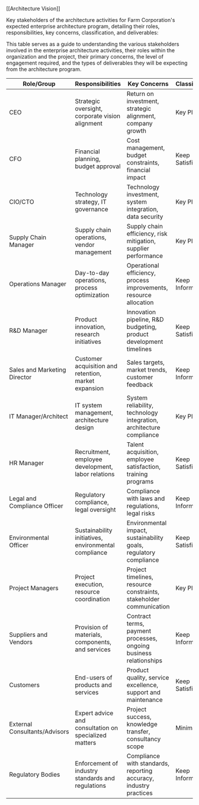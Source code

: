 [[Architecture Vision]]

Key stakeholders of the architecture activities for Farm Corporation's expected enterprise architecture program, detailing their roles, responsibilities, key concerns, classification, and deliverables:

This table serves as a guide to understanding the various stakeholders involved in the enterprise architecture activities, their roles within the organization and the project, their primary concerns, the level of engagement required, and the types of deliverables they will be expecting from the architecture program.

| Role/Group                    | Responsibilities                                      | Key Concerns                                                        | Classification | Deliverables                                                      |
| ----------------------------- | ----------------------------------------------------- | ------------------------------------------------------------------- | -------------- | ----------------------------------------------------------------- |
| CEO                           | Strategic oversight, corporate vision alignment       | Return on investment, strategic alignment, company growth           | Key Player     | Strategic direction, approval of major initiatives                |
| CFO                           | Financial planning, budget approval                   | Cost management, budget constraints, financial impact               | Keep Satisfied | Budget allocations, financial reporting                           |
| CIO/CTO                       | Technology strategy, IT governance                    | Technology investment, system integration, data security            | Key Player     | Technology roadmap, IT policy updates                             |
| Supply Chain Manager          | Supply chain operations, vendor management            | Supply chain efficiency, risk mitigation, supplier performance      | Key Player     | Supply chain performance reports, risk assessment results         |
| Operations Manager            | Day-to-day operations, process optimization           | Operational efficiency, process improvements, resource allocation   | Keep Informed  | Operational metrics, process documentation                        |
| R&D Manager                   | Product innovation, research initiatives              | Innovation pipeline, R&D budgeting, product development timelines   | Keep Satisfied | R&D project updates, innovation reports                           |
| Sales and Marketing Director  | Customer acquisition and retention, market expansion  | Sales targets, market trends, customer feedback                     | Keep Informed  | Sales forecasts, marketing campaign results                       |
| IT Manager/Architect          | IT system management, architecture design             | System reliability, technology integration, architecture compliance | Key Player     | IT architecture diagrams, compliance reports                      |
| HR Manager                    | Recruitment, employee development, labor relations    | Talent acquisition, employee satisfaction, training programs        | Keep Satisfied | Workforce planning strategies, training schedules                 |
| Legal and Compliance Officer  | Regulatory compliance, legal oversight                | Compliance with laws and regulations, legal risks                   | Keep Informed  | Compliance audit reports, legal advisories                        |
| Environmental Officer         | Sustainability initiatives, environmental compliance  | Environmental impact, sustainability goals, regulatory compliance   | Keep Satisfied | Sustainability reports, environmental impact assessments          |
| Project Managers              | Project execution, resource coordination              | Project timelines, resource constraints, stakeholder communication  | Key Player     | Project plans, status updates, risk logs                          |
| Suppliers and Vendors         | Provision of materials, components, and services      | Contract terms, payment processes, ongoing business relationships   | Keep Informed  | Supplier performance evaluations, service level agreements (SLAs) |
| Customers                     | End-users of products and services                    | Product quality, service excellence, support and maintenance        | Keep Satisfied | Customer satisfaction surveys, feedback forms                     |
| External Consultants/Advisors | Expert advice and consultation on specialized matters | Project success, knowledge transfer, consultancy scope              | Minimal Effort | Consultancy reports, recommendations                              |
| Regulatory Bodies             | Enforcement of industry standards and regulations     | Compliance with standards, reporting accuracy, industry practices   | Keep Informed  | Regulatory filings, compliance certificates                       |


